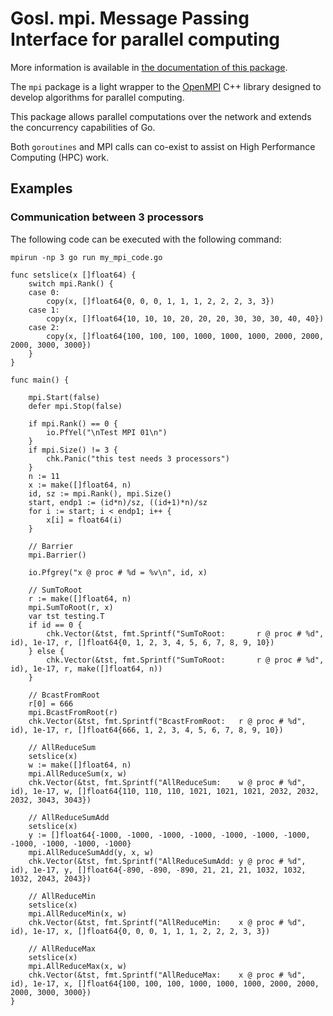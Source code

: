 # Gosl. mpi. Message Passing Interface for parallel computing

More information is available in [the documentation of this package](http://rawgit.com/cpmech/gosl/master/doc/xxmpi.html).

The `mpi` package is a light wrapper to the [OpenMPI](https://www.open-mpi.org) C++ library designed
to develop algorithms for parallel computing.

This package allows parallel computations over the network and extends the concurrency capabilities of Go.

Both `goroutines` and MPI calls can co-exist to assist on High Performance Computing (HPC) work.

## Examples

### Communication between 3 processors

The following code can be executed with the following command:
```
mpirun -np 3 go run my_mpi_code.go
```

```
func setslice(x []float64) {
	switch mpi.Rank() {
	case 0:
		copy(x, []float64{0, 0, 0, 1, 1, 1, 2, 2, 2, 3, 3})
	case 1:
		copy(x, []float64{10, 10, 10, 20, 20, 20, 30, 30, 30, 40, 40})
	case 2:
		copy(x, []float64{100, 100, 100, 1000, 1000, 1000, 2000, 2000, 2000, 3000, 3000})
	}
}

func main() {

	mpi.Start(false)
	defer mpi.Stop(false)

	if mpi.Rank() == 0 {
		io.PfYel("\nTest MPI 01\n")
	}
	if mpi.Size() != 3 {
		chk.Panic("this test needs 3 processors")
	}
	n := 11
	x := make([]float64, n)
	id, sz := mpi.Rank(), mpi.Size()
	start, endp1 := (id*n)/sz, ((id+1)*n)/sz
	for i := start; i < endp1; i++ {
		x[i] = float64(i)
	}

	// Barrier
	mpi.Barrier()

	io.Pfgrey("x @ proc # %d = %v\n", id, x)

	// SumToRoot
	r := make([]float64, n)
	mpi.SumToRoot(r, x)
	var tst testing.T
	if id == 0 {
		chk.Vector(&tst, fmt.Sprintf("SumToRoot:       r @ proc # %d", id), 1e-17, r, []float64{0, 1, 2, 3, 4, 5, 6, 7, 8, 9, 10})
	} else {
		chk.Vector(&tst, fmt.Sprintf("SumToRoot:       r @ proc # %d", id), 1e-17, r, make([]float64, n))
	}

	// BcastFromRoot
	r[0] = 666
	mpi.BcastFromRoot(r)
	chk.Vector(&tst, fmt.Sprintf("BcastFromRoot:   r @ proc # %d", id), 1e-17, r, []float64{666, 1, 2, 3, 4, 5, 6, 7, 8, 9, 10})

	// AllReduceSum
	setslice(x)
	w := make([]float64, n)
	mpi.AllReduceSum(x, w)
	chk.Vector(&tst, fmt.Sprintf("AllReduceSum:    w @ proc # %d", id), 1e-17, w, []float64{110, 110, 110, 1021, 1021, 1021, 2032, 2032, 2032, 3043, 3043})

	// AllReduceSumAdd
	setslice(x)
	y := []float64{-1000, -1000, -1000, -1000, -1000, -1000, -1000, -1000, -1000, -1000, -1000}
	mpi.AllReduceSumAdd(y, x, w)
	chk.Vector(&tst, fmt.Sprintf("AllReduceSumAdd: y @ proc # %d", id), 1e-17, y, []float64{-890, -890, -890, 21, 21, 21, 1032, 1032, 1032, 2043, 2043})

	// AllReduceMin
	setslice(x)
	mpi.AllReduceMin(x, w)
	chk.Vector(&tst, fmt.Sprintf("AllReduceMin:    x @ proc # %d", id), 1e-17, x, []float64{0, 0, 0, 1, 1, 1, 2, 2, 2, 3, 3})

	// AllReduceMax
	setslice(x)
	mpi.AllReduceMax(x, w)
	chk.Vector(&tst, fmt.Sprintf("AllReduceMax:    x @ proc # %d", id), 1e-17, x, []float64{100, 100, 100, 1000, 1000, 1000, 2000, 2000, 2000, 3000, 3000})
}
```
